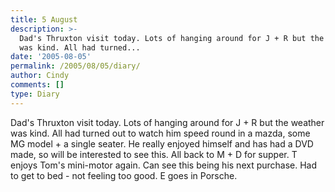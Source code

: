 ```yaml
---
title: 5 August
description: >-
  Dad's Thruxton visit today. Lots of hanging around for J + R but the weather
  was kind. All had turned...
date: '2005-08-05'
permalink: /2005/08/05/diary/
author: Cindy
comments: []
type: Diary
---
```


Dad's Thruxton visit today. Lots of hanging around for J + R but the weather was kind. All had turned out to watch him speed round in a mazda, some MG model + a single seater. He really enjoyed himself and has had a DVD made, so will be interested to see this. All back to M + D for supper. T enjoys Tom's mini-motor again. Can see this being his next purchase. Had to get to bed - not feeling too good. E goes in Porsche.
